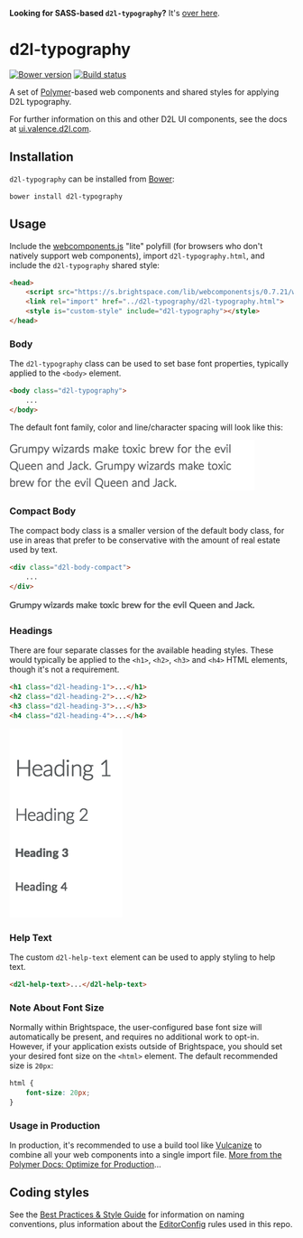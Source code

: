**Looking for SASS-based `d2l-typography`?** It's [over here](https://github.com/Brightspace/d2l-typography-ui/tree/sass).

# d2l-typography
[![Bower version][bower-image]][bower-url]
[![Build status][ci-image]][ci-url]

A set of [Polymer](https://www.polymer-project.org/1.0/)-based web components and shared styles for applying D2L typography.

For further information on this and other D2L UI components, see the docs at [ui.valence.d2l.com](http://ui.valence.d2l.com/).

## Installation

`d2l-typography` can be installed from [Bower][bower-url]:
```shell
bower install d2l-typography
```

## Usage

Include the [webcomponents.js](http://webcomponents.org/polyfills/) "lite" polyfill (for browsers who don't natively support web components), import `d2l-typography.html`, and include the `d2l-typography` shared style:

```html
<head>
	<script src="https://s.brightspace.com/lib/webcomponentsjs/0.7.21/webcomponents-lite.min.js"></script>
	<link rel="import" href="../d2l-typography/d2l-typography.html">
	<style is="custom-style" include="d2l-typography"></style>
</head>
```

### Body

The `d2l-typography` class can be used to set base font properties, typically applied to the `<body>` element.

```html
<body class="d2l-typography">
	...
</body>
```

The default font family, color and line/character spacing will look like this:

![screenshot of paragraph text](/screenshots/paragraph.png?raw=true)

### Compact Body

The compact body class is a smaller version of the default body class, for use in areas that prefer to be conservative with the amount of real estate used by text.

```html
<div class="d2l-body-compact">
	...
</div>
```

![screenshot of paragraph text](/screenshots/body-2.png?raw=true)

### Headings

There are four separate classes for the available heading styles. These would typically be applied to the `<h1>`, `<h2>`, `<h3>` and `<h4>` HTML elements, though it's not a requirement.

```html
<h1 class="d2l-heading-1">...</h1>
<h2 class="d2l-heading-2">...</h2>
<h3 class="d2l-heading-3">...</h3>
<h4 class="d2l-heading-4">...</h4>
```

![screenshot of headings](/screenshots/headings.png?raw=true)

### Help Text

The custom `d2l-help-text` element can be used to apply styling to help text.

```html
<d2l-help-text>...</d2l-help-text>
```

### Note About Font Size

Normally within Brightspace, the user-configured base font size will automatically be present, and requires no additional work to opt-in. However, if your application exists outside of Brightspace, you should set your desired font size on the `<html>` element. The default recommended size is `20px`:

```css
html {
    font-size: 20px;
}
```

### Usage in Production

In production, it's recommended to use a build tool like [Vulcanize](https://github.com/Polymer/vulcanize) to combine all your web components into a single import file. [More from the Polymer Docs: Optimize for Production](https://www.polymer-project.org/1.0/tools/optimize-for-production.html)...

## Coding styles

See the [Best Practices & Style Guide](https://github.com/Brightspace/valence-ui-docs/wiki/Best-Practices-&-Style-Guide) for information on naming conventions, plus information about the [EditorConfig](http://editorconfig.org) rules used in this repo.

[bower-url]: http://bower.io/search/?q=d2l-typography
[bower-image]: https://img.shields.io/bower/v/d2l-typography.svg
[ci-url]: https://travis-ci.org/Brightspace/d2l-typography-ui
[ci-image]: https://img.shields.io/travis-ci/Brightspace/d2l-typography-ui.svg
